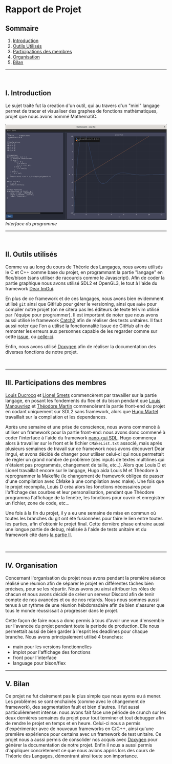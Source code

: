 # Rapport de Projet

## Sommaire

1. [Introduction](#i-introduction)
2. [Outils Utilisés](#ii-outils-utilisés)
3. [Participations des membres](#iii-participations-des-membres)
4. [Organisation](#iv-organisation)
5. [Bilan](#v-bilan)

---

<br/>

## I. Introduction

Le sujet traité fut la creation d'un outil, qui au travers d'un "mini" langage permet de tracer et visualiser des graphes de fonctions mathématiques, projet que nous avons nommé MathematiC. <br/><br/>
![Image Interface](img/TestInterface.png) *Interface du programme*

---

<br/>

## II. Outils utilisés

Comme vu au long du cours de Théorie des Langages, nous avons utilisés le C et C++ comme base du projet, en programmant la partie "langage" en flex/bison (sans utiliser de racourcis comme le Javascript). Afin de coder la partie graphique nous avons utilisé SDL2 et OpenGL3, le tout à l'aide du framework [Dear ImGui](https://github.com/ocornut/imgui).

En plus de ce framework et de ces langages, nous avons bien évidemment utilisé `git` ainsi que GitHub pour gérer le versioning, ainsi que `make` pour compiler notre projet (on ne citera pas les éditeurs de texte tel vim utilisé par l'équipe pour programmer). Il est important de noter que nous avons aussi utilisé le framework [Catch2](https://github.com/catchorg/Catch2) afin de réaliser des tests unitaires. Il faut aussi noter que l'on a utilisé la fonctionnalité Issue de GitHub afin de remonter les erreurs aux personnes capable de les regarder comme sur cette [issue](https://github.com/HugoMartel/Projet_ThL/issues/1), ou [celle-ci](https://github.com/HugoMartel/Projet_ThL/issues/2).

Enfin, nous avons utilisé [Doxygen](https://www.doxygen.nl/index.html) afin de réaliser la documentation des diverses fonctions de notre projet.

<br/>

---

## III. Participations des membres

[Louis Ducrocq](https://github.com/Louis-duc) et [Lionel Smets](https://github.com/LionelSts) commencèrent par travailler sur la partie langage, en posant les fondements du flex et du bison pendant que [Louis Manouvriez](https://github.com/Spac3Drunk) et [Théodore Martin](https://github.com/TT-txt) commencèrent la partie front-end du projet en codant uniquement sur SDL2 sans framework, alors que [Hugo Martel](https://github.com/HugoMartel) travaillait sur la compilation et les dependances.

Après une semaine et une prise de conscience, nous avons commencé à utiliser un framework pour la partie front-end: nous avons donc commené à coder l'interface à l'aide du framework [nano-gui SDL](https://github.com/dalerank/nanogui-sdl). Hugo commença alors à travailler sur le front et le fichier `CMakeList.txt` associé, mais après plusieurs semaines de travail sur ce framework nous avons découvert Dear Imgui, et avons décidé de changer pour utiliser celui-ci qui nous permettait de régler un grand nombre de problème (des inputs de textes multilines qui n'étaient pas programmés, changement de taille, etc..). Alors que Louis D et Lionel travaillait encore sur le langage, Hugo aida Louis M et Théodore à reprogrammer la Makefile (le changement de framework obligea de passer d'une compilation avec CMake à une compilation avec make). Une fois que le projet recompila, Louis D créa alors les fonctions nécessaires pour l'affichage des courbes et leur personalisation, pendant que Théodore programma l'affichage de la fenètre, les fonctions pour ouvrir et enregistrer un fichier, zone de code, etc...

Une fois à la fin du projet, il y a eu une semaine de mise en commun où toutes les branches du git ont été fusionnées pour faire le lien entre toutes les parties, afin d'obtenir le projet final. Cette dernière phase entraine aussi une longue partie de debug, réalisée à l'aide de tests unitaire et du framework cité dans [la partie II](#ii-outils-utilisés).

<br/>

---

## IV. Organisation

Concernant l'organisation du projet nous avons pendant la première séance réalisé une réunion afin de séparer le projet en différentes tâches bien précises, pour se les répartir. Nous avons pu ainsi attribuer les rôles de chacun et nous avons décidé de créer un serveur Discord afin de tenir compte de nos avancées et ou de nos retards. Nous nous sommes aussi tenus à un rythme de une réunion hébdomadaire afin de bien s'assurer que tous le monde réussissait à progresser dans le projet.

Cette façon de faire nous a donc permis à tous d'avoir une vue d'ensemble sur l'avancée du projet pendant toute la periode de production. Elle nous permettait aussi de bien garder à l'esprit les deadlines pour chaque branche. Nous avons principalement utilisé 4 branches: 
- main pour les versions fonctionnelles
- implot pour l'affichage des fonctions
- front pour l'interface
- language pour bison/flex

---

## V. Bilan

Ce projet ne fut clairement pas le plus simple que nous ayons eu à mener. Les problèmes se sont enchainés (comme avec le changement de framework), des segmentation fault et bien d'autres. Il fut aussi particulièrement intense: nous avons fait face une période de crunch sur les deux dernières semaines du projet pour tout terminer et tout debugger afin de rendre le projet en temps et en heure. Celui-ci nous a permis d'expérimenter avec de nouveaux frameworks en C/C++, ainsi qu'une première expérience pour certains avec un framework de test unitaire. Ce projet nous a aussi permis de consolider nos acquis avec [Doxygen](https://www.doxygen.nl/index.html) pour générer la documentation de notre projet. Enfin il nous a aussi permis d'appliquer concrètement ce que nous avions appris lors des cours de Théorie des Langages, démontrant ainsi toute son importance.
